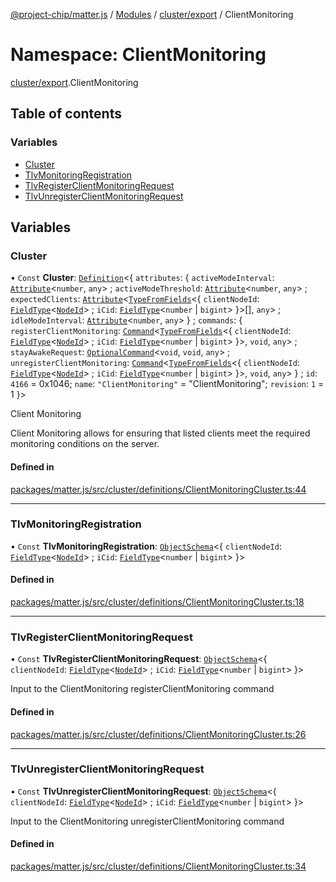[@project-chip/matter.js](../README.md) / [Modules](../modules.md) / [cluster/export](cluster_export.md) / ClientMonitoring

# Namespace: ClientMonitoring

[cluster/export](cluster_export.md).ClientMonitoring

## Table of contents

### Variables

- [Cluster](cluster_export.ClientMonitoring.md#cluster)
- [TlvMonitoringRegistration](cluster_export.ClientMonitoring.md#tlvmonitoringregistration)
- [TlvRegisterClientMonitoringRequest](cluster_export.ClientMonitoring.md#tlvregisterclientmonitoringrequest)
- [TlvUnregisterClientMonitoringRequest](cluster_export.ClientMonitoring.md#tlvunregisterclientmonitoringrequest)

## Variables

### Cluster

• `Const` **Cluster**: [`Definition`](cluster_export.ClusterFactory.md#definition)<{ `attributes`: { `activeModeInterval`: [`Attribute`](cluster_export.md#attribute)<`number`, `any`\> ; `activeModeThreshold`: [`Attribute`](cluster_export.md#attribute)<`number`, `any`\> ; `expectedClients`: [`Attribute`](cluster_export.md#attribute)<[`TypeFromFields`](tlv_export.md#typefromfields)<{ `clientNodeId`: [`FieldType`](../interfaces/tlv_export.FieldType.md)<[`NodeId`](datatype_export.md#nodeid)\> ; `iCid`: [`FieldType`](../interfaces/tlv_export.FieldType.md)<`number` \| `bigint`\>  }\>[], `any`\> ; `idleModeInterval`: [`Attribute`](cluster_export.md#attribute)<`number`, `any`\>  } ; `commands`: { `registerClientMonitoring`: [`Command`](cluster_export.md#command)<[`TypeFromFields`](tlv_export.md#typefromfields)<{ `clientNodeId`: [`FieldType`](../interfaces/tlv_export.FieldType.md)<[`NodeId`](datatype_export.md#nodeid)\> ; `iCid`: [`FieldType`](../interfaces/tlv_export.FieldType.md)<`number` \| `bigint`\>  }\>, `void`, `any`\> ; `stayAwakeRequest`: [`OptionalCommand`](cluster_export.md#optionalcommand)<`void`, `void`, `any`\> ; `unregisterClientMonitoring`: [`Command`](cluster_export.md#command)<[`TypeFromFields`](tlv_export.md#typefromfields)<{ `clientNodeId`: [`FieldType`](../interfaces/tlv_export.FieldType.md)<[`NodeId`](datatype_export.md#nodeid)\> ; `iCid`: [`FieldType`](../interfaces/tlv_export.FieldType.md)<`number` \| `bigint`\>  }\>, `void`, `any`\>  } ; `id`: ``4166`` = 0x1046; `name`: ``"ClientMonitoring"`` = "ClientMonitoring"; `revision`: ``1`` = 1 }\>

Client Monitoring

Client Monitoring allows for ensuring that listed clients meet the required monitoring conditions on the server.

#### Defined in

[packages/matter.js/src/cluster/definitions/ClientMonitoringCluster.ts:44](https://github.com/project-chip/matter.js/blob/be83914/packages/matter.js/src/cluster/definitions/ClientMonitoringCluster.ts#L44)

___

### TlvMonitoringRegistration

• `Const` **TlvMonitoringRegistration**: [`ObjectSchema`](../classes/tlv_export.ObjectSchema.md)<{ `clientNodeId`: [`FieldType`](../interfaces/tlv_export.FieldType.md)<[`NodeId`](datatype_export.md#nodeid)\> ; `iCid`: [`FieldType`](../interfaces/tlv_export.FieldType.md)<`number` \| `bigint`\>  }\>

#### Defined in

[packages/matter.js/src/cluster/definitions/ClientMonitoringCluster.ts:18](https://github.com/project-chip/matter.js/blob/be83914/packages/matter.js/src/cluster/definitions/ClientMonitoringCluster.ts#L18)

___

### TlvRegisterClientMonitoringRequest

• `Const` **TlvRegisterClientMonitoringRequest**: [`ObjectSchema`](../classes/tlv_export.ObjectSchema.md)<{ `clientNodeId`: [`FieldType`](../interfaces/tlv_export.FieldType.md)<[`NodeId`](datatype_export.md#nodeid)\> ; `iCid`: [`FieldType`](../interfaces/tlv_export.FieldType.md)<`number` \| `bigint`\>  }\>

Input to the ClientMonitoring registerClientMonitoring command

#### Defined in

[packages/matter.js/src/cluster/definitions/ClientMonitoringCluster.ts:26](https://github.com/project-chip/matter.js/blob/be83914/packages/matter.js/src/cluster/definitions/ClientMonitoringCluster.ts#L26)

___

### TlvUnregisterClientMonitoringRequest

• `Const` **TlvUnregisterClientMonitoringRequest**: [`ObjectSchema`](../classes/tlv_export.ObjectSchema.md)<{ `clientNodeId`: [`FieldType`](../interfaces/tlv_export.FieldType.md)<[`NodeId`](datatype_export.md#nodeid)\> ; `iCid`: [`FieldType`](../interfaces/tlv_export.FieldType.md)<`number` \| `bigint`\>  }\>

Input to the ClientMonitoring unregisterClientMonitoring command

#### Defined in

[packages/matter.js/src/cluster/definitions/ClientMonitoringCluster.ts:34](https://github.com/project-chip/matter.js/blob/be83914/packages/matter.js/src/cluster/definitions/ClientMonitoringCluster.ts#L34)
